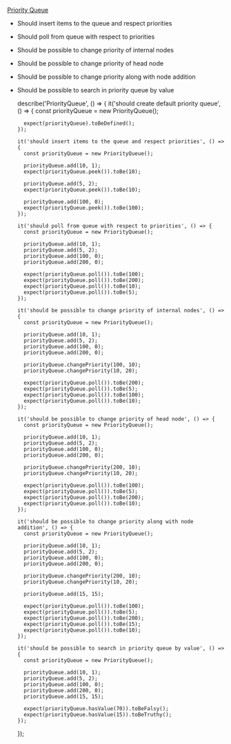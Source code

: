 [Priority Queue](https://www.notion.so/Priority-Queue-894ab6c14b9f469db798d508c662a07a)

- Should insert items to the queue and respect priorities
- Should poll from queue with respect to priorities
- Should be possible to change priority of internal nodes
- Should be possible to change priority of head node
- Should be possible to change priority along with node addition
- Should be possible to search in priority queue by value

    describe('PriorityQueue', () => {
      it('should create default priority queue', () => {
        const priorityQueue = new PriorityQueue();
    
        expect(priorityQueue).toBeDefined();
      });
    
      it('should insert items to the queue and respect priorities', () => {
        const priorityQueue = new PriorityQueue();
    
        priorityQueue.add(10, 1);
        expect(priorityQueue.peek()).toBe(10);
    
        priorityQueue.add(5, 2);
        expect(priorityQueue.peek()).toBe(10);
    
        priorityQueue.add(100, 0);
        expect(priorityQueue.peek()).toBe(100);
      });
    
      it('should poll from queue with respect to priorities', () => {
        const priorityQueue = new PriorityQueue();
    
        priorityQueue.add(10, 1);
        priorityQueue.add(5, 2);
        priorityQueue.add(100, 0);
        priorityQueue.add(200, 0);
    
        expect(priorityQueue.poll()).toBe(100);
        expect(priorityQueue.poll()).toBe(200);
        expect(priorityQueue.poll()).toBe(10);
        expect(priorityQueue.poll()).toBe(5);
      });
    
      it('should be possible to change priority of internal nodes', () => {
        const priorityQueue = new PriorityQueue();
    
        priorityQueue.add(10, 1);
        priorityQueue.add(5, 2);
        priorityQueue.add(100, 0);
        priorityQueue.add(200, 0);
    
        priorityQueue.changePriority(100, 10);
        priorityQueue.changePriority(10, 20);
    
        expect(priorityQueue.poll()).toBe(200);
        expect(priorityQueue.poll()).toBe(5);
        expect(priorityQueue.poll()).toBe(100);
        expect(priorityQueue.poll()).toBe(10);
      });
    
      it('should be possible to change priority of head node', () => {
        const priorityQueue = new PriorityQueue();
    
        priorityQueue.add(10, 1);
        priorityQueue.add(5, 2);
        priorityQueue.add(100, 0);
        priorityQueue.add(200, 0);
    
        priorityQueue.changePriority(200, 10);
        priorityQueue.changePriority(10, 20);
    
        expect(priorityQueue.poll()).toBe(100);
        expect(priorityQueue.poll()).toBe(5);
        expect(priorityQueue.poll()).toBe(200);
        expect(priorityQueue.poll()).toBe(10);
      });
    
      it('should be possible to change priority along with node addition', () => {
        const priorityQueue = new PriorityQueue();
    
        priorityQueue.add(10, 1);
        priorityQueue.add(5, 2);
        priorityQueue.add(100, 0);
        priorityQueue.add(200, 0);
    
        priorityQueue.changePriority(200, 10);
        priorityQueue.changePriority(10, 20);
    
        priorityQueue.add(15, 15);
    
        expect(priorityQueue.poll()).toBe(100);
        expect(priorityQueue.poll()).toBe(5);
        expect(priorityQueue.poll()).toBe(200);
        expect(priorityQueue.poll()).toBe(15);
        expect(priorityQueue.poll()).toBe(10);
      });
    
      it('should be possible to search in priority queue by value', () => {
        const priorityQueue = new PriorityQueue();
    
        priorityQueue.add(10, 1);
        priorityQueue.add(5, 2);
        priorityQueue.add(100, 0);
        priorityQueue.add(200, 0);
        priorityQueue.add(15, 15);
    
        expect(priorityQueue.hasValue(70)).toBeFalsy();
        expect(priorityQueue.hasValue(15)).toBeTruthy();
      });
    });